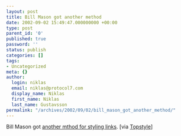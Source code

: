 ```yaml
---
layout: post
title: Bill Mason got another method
date: 2002-09-02 15:49:47.000000000 +00:00
type: post
parent_id: '0'
published: true
password: ''
status: publish
categories: []
tags:
- Uncategorized
meta: {}
author:
  login: niklas
  email: niklas@protocol7.com
  display_name: Niklas
  first_name: Niklas
  last_name: Gustavsson
permalink: "/archives/2002/09/02/bill_mason_got_another_method/"
---
```

Bill Mason got [another mthod for styling links](http://www.evolt.org/article/A_revised_method_of_defining_link_pseudo_classes/17/35541/index.html). [via [Topstyle](http://www.bradsoft.com/topstyle/blog/index.asp)]

